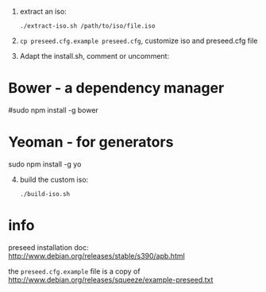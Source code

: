 1. extract an iso:

	`./extract-iso.sh /path/to/iso/file.iso`

2. `cp preseed.cfg.example preseed.cfg`, customize iso and preseed.cfg file

3. Adapt the install.sh, comment or uncomment:

# Bower - a dependency manager
#sudo npm install -g bower

# Yeoman - for generators
sudo npm install -g yo


4. build the custom iso:

	`./build-iso.sh`

# info
preseed installation doc: http://www.debian.org/releases/stable/s390/apb.html

the `preseed.cfg.example` file is a copy of http://www.debian.org/releases/squeeze/example-preseed.txt
